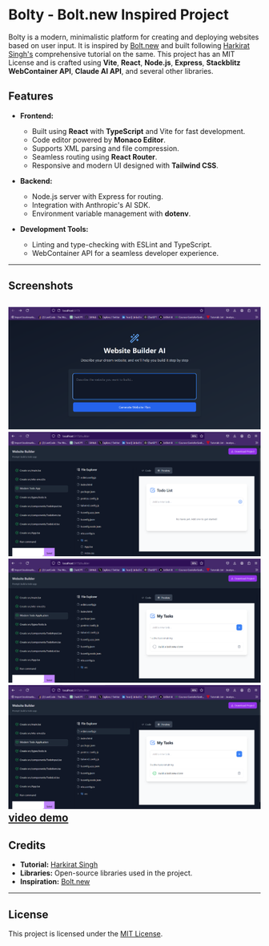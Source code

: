 # Bolty - Bolt.new Inspired Project

Bolty is a modern, minimalistic platform for creating and deploying websites based on user input. It is inspired by [Bolt.new](https://bolt.new) and built following [Harkirat Singh's](https://www.youtube.com/watch?v=ofHGE-85EIA&t=2168s) comprehensive tutorial on the same. This project has an MIT License and is crafted using **Vite**, **React**, **Node.js**, **Express**, **Stackblitz WebContainer API**, **Claude AI API**, and several other libraries.

## Features
- **Frontend:**
  - Built using **React** with **TypeScript** and Vite for fast development.
  - Code editor powered by **Monaco Editor**.
  - Supports XML parsing and file compression.
  - Seamless routing using **React Router**.
  - Responsive and modern UI designed with **Tailwind CSS**.

- **Backend:**
  - Node.js server with Express for routing.
  - Integration with Anthropic's AI SDK.
  - Environment variable management with **dotenv**.

- **Development Tools:**
  - Linting and type-checking with ESLint and TypeScript.
  - WebContainer API for a seamless developer experience.

---

## Screenshots

![Screenshot 1](https://github.com/hackice20/boltly/blob/main/Screenshot%202025-01-17%20195345.png)
![Screenshot 2](https://github.com/hackice20/boltly/blob/main/Screenshot%202025-01-17%20200049.png)
![Screenshot 3](https://github.com/hackice20/boltly/blob/main/Screenshot%202025-01-17%20200505.png)
![Screenshot 4](https://github.com/hackice20/boltly/blob/main/Screenshot%202025-01-17%20200519.png)
[video demo](https://youtu.be/V07W8tNqXnk)
---

## Credits
- **Tutorial:** [Harkirat Singh](https://www.youtube.com/watch?v=ofHGE-85EIA&t=2168s)
- **Libraries:** Open-source libraries used in the project.
- **Inspiration:** [Bolt.new](https://bolt.new)

---

## License
This project is licensed under the [MIT License](./LICENSE).
